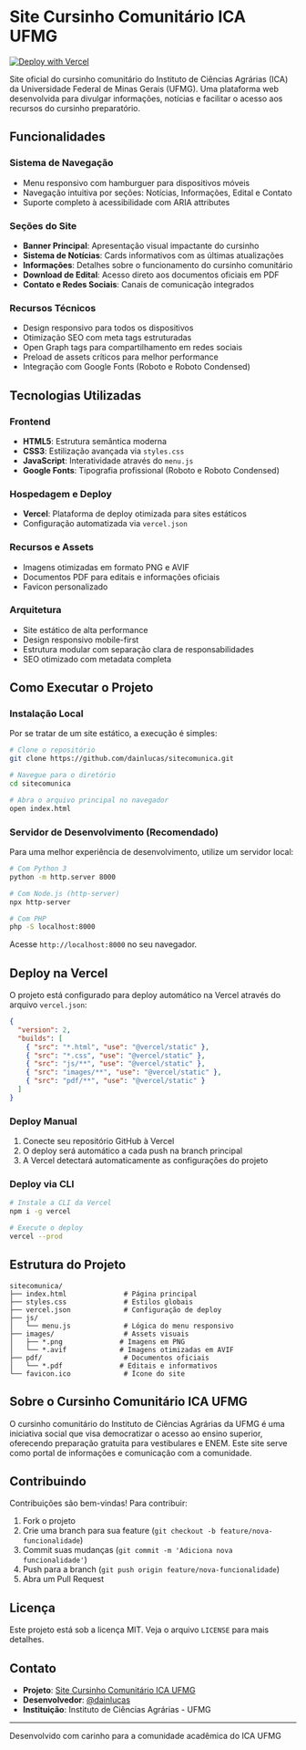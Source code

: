 # Site Cursinho Comunitário ICA UFMG

[![Deploy with Vercel](https://vercel.com/button)](https://vercel.com)

Site oficial do cursinho comunitário do Instituto de Ciências Agrárias (ICA) da Universidade Federal de Minas Gerais (UFMG). Uma plataforma web desenvolvida para divulgar informações, notícias e facilitar o acesso aos recursos do cursinho preparatório.

## Funcionalidades

### Sistema de Navegação
- Menu responsivo com hamburguer para dispositivos móveis
- Navegação intuitiva por seções: Notícias, Informações, Edital e Contato
- Suporte completo à acessibilidade com ARIA attributes

### Seções do Site
- **Banner Principal**: Apresentação visual impactante do cursinho
- **Sistema de Notícias**: Cards informativos com as últimas atualizações
- **Informações**: Detalhes sobre o funcionamento do cursinho comunitário
- **Download de Edital**: Acesso direto aos documentos oficiais em PDF
- **Contato e Redes Sociais**: Canais de comunicação integrados

### Recursos Técnicos
- Design responsivo para todos os dispositivos
- Otimização SEO com meta tags estruturadas
- Open Graph tags para compartilhamento em redes sociais
- Preload de assets críticos para melhor performance
- Integração com Google Fonts (Roboto e Roboto Condensed)

## Tecnologias Utilizadas

### Frontend
- **HTML5**: Estrutura semântica moderna
- **CSS3**: Estilização avançada via `styles.css`
- **JavaScript**: Interatividade através do `menu.js`
- **Google Fonts**: Tipografia profissional (Roboto e Roboto Condensed)

### Hospedagem e Deploy
- **Vercel**: Plataforma de deploy otimizada para sites estáticos
- Configuração automatizada via `vercel.json`

### Recursos e Assets
- Imagens otimizadas em formato PNG e AVIF
- Documentos PDF para editais e informações oficiais
- Favicon personalizado

### Arquitetura
- Site estático de alta performance
- Design responsivo mobile-first
- Estrutura modular com separação clara de responsabilidades
- SEO otimizado com metadata completa

## Como Executar o Projeto

### Instalação Local
Por se tratar de um site estático, a execução é simples:

```bash
# Clone o repositório
git clone https://github.com/dainlucas/sitecomunica.git

# Navegue para o diretório
cd sitecomunica

# Abra o arquivo principal no navegador
open index.html
```

### Servidor de Desenvolvimento (Recomendado)
Para uma melhor experiência de desenvolvimento, utilize um servidor local:

```bash
# Com Python 3
python -m http.server 8000

# Com Node.js (http-server)
npx http-server

# Com PHP
php -S localhost:8000
```

Acesse `http://localhost:8000` no seu navegador.

## Deploy na Vercel

O projeto está configurado para deploy automático na Vercel através do arquivo `vercel.json`:

```json
{
  "version": 2,
  "builds": [
    { "src": "*.html", "use": "@vercel/static" },
    { "src": "*.css", "use": "@vercel/static" },
    { "src": "js/**", "use": "@vercel/static" },
    { "src": "images/**", "use": "@vercel/static" },
    { "src": "pdf/**", "use": "@vercel/static" }
  ]
}
```

### Deploy Manual
1. Conecte seu repositório GitHub à Vercel
2. O deploy será automático a cada push na branch principal
3. A Vercel detectará automaticamente as configurações do projeto

### Deploy via CLI
```bash
# Instale a CLI da Vercel
npm i -g vercel

# Execute o deploy
vercel --prod
```

## Estrutura do Projeto

```
sitecomunica/
├── index.html              # Página principal
├── styles.css              # Estilos globais
├── vercel.json             # Configuração de deploy
├── js/
│   └── menu.js             # Lógica do menu responsivo
├── images/                 # Assets visuais
│   ├── *.png              # Imagens em PNG
│   └── *.avif             # Imagens otimizadas em AVIF
├── pdf/                    # Documentos oficiais
│   └── *.pdf              # Editais e informativos
└── favicon.ico             # Ícone do site
```

## Sobre o Cursinho Comunitário ICA UFMG

O cursinho comunitário do Instituto de Ciências Agrárias da UFMG é uma iniciativa social que visa democratizar o acesso ao ensino superior, oferecendo preparação gratuita para vestibulares e ENEM. Este site serve como portal de informações e comunicação com a comunidade.

## Contribuindo

Contribuições são bem-vindas! Para contribuir:

1. Fork o projeto
2. Crie uma branch para sua feature (`git checkout -b feature/nova-funcionalidade`)
3. Commit suas mudanças (`git commit -m 'Adiciona nova funcionalidade'`)
4. Push para a branch (`git push origin feature/nova-funcionalidade`)
5. Abra um Pull Request

## Licença

Este projeto está sob a licença MIT. Veja o arquivo `LICENSE` para mais detalhes.

## Contato

- **Projeto**: [Site Cursinho Comunitário ICA UFMG](https://github.com/dainlucas/sitecomunica)
- **Desenvolvedor**: [@dainlucas](https://github.com/dainlucas)
- **Instituição**: Instituto de Ciências Agrárias - UFMG

---

Desenvolvido com carinho para a comunidade acadêmica do ICA UFMG
